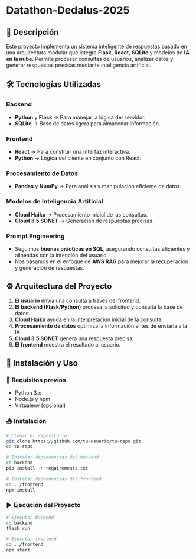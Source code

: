 # Datathon-Dedalus-2025

## 📌 Descripción
Este proyecto implementa un sistema inteligente de respuestas basado en una arquitectura modular que integra **Flask**, **React**, **SQLite** y modelos de **IA en la nube**. Permite procesar consultas de usuarios, analizar datos y generar respuestas precisas mediante inteligencia artificial.

## 🛠 Tecnologías Utilizadas

### Backend
- **Python** y **Flask** → Para manejar la lógica del servidor.
- **SQLite** → Base de datos ligera para almacenar información.

### Frontend
- **React** → Para construir una interfaz interactiva.
- **Python** → Lógica del cliente en conjunto con React.

### Procesamiento de Datos
- **Pandas** y **NumPy** → Para análisis y manipulación eficiente de datos.

### Modelos de Inteligencia Artificial
- **Cloud Haiku** → Procesamiento inicial de las consultas.
- **Cloud 3.5 SONET** → Generación de respuestas precisas.

### Prompt Engineering
- Seguimos **buenas prácticas en SQL**, asegurando consultas eficientes y alineadas con la intención del usuario.
- Nos basamos en el enfoque de **AWS RAG** para mejorar la recuperación y generación de respuestas.

## ⚙️ Arquitectura del Proyecto

1. **El usuario** envía una consulta a través del frontend.
2. **El backend (Flask/Python)** procesa la solicitud y consulta la base de datos.
3. **Cloud Haiku** ayuda en la interpretación inicial de la consulta.
4. **Procesamiento de datos** optimiza la información antes de enviarla a la IA.
5. **Cloud 3.5 SONET** genera una respuesta precisa.
6. **El frontend** muestra el resultado al usuario.

## 🚀 Instalación y Uso

### 🔧 Requisitos previos
- Python 3.x
- Node.js y npm
- Virtualenv (opcional)

### 📥 Instalación
```bash
# Clonar el repositorio
git clone https://github.com/tu-usuario/tu-repo.git
cd tu-repo

# Instalar dependencias del backend
cd backend
pip install -r requirements.txt

# Instalar dependencias del frontend
cd ../frontend
npm install
```

### ▶️ Ejecución del Proyecto
```bash
# Ejecutar backend
cd backend
flask run

# Ejecutar frontend
cd ../frontend
npm start
```
